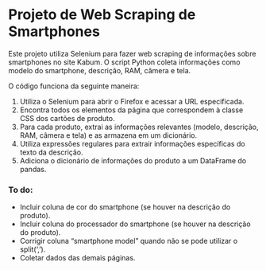 # Projeto de Web Scraping de Smartphones

Este projeto utiliza Selenium para fazer web scraping de informações sobre smartphones no site Kabum. O script Python coleta informações como modelo do smartphone, descrição, RAM, câmera e tela.

O código funciona da seguinte maneira:

1. Utiliza o Selenium para abrir o Firefox e acessar a URL especificada.
2. Encontra todos os elementos da página que correspondem à classe CSS dos cartões de produto.
3. Para cada produto, extrai as informações relevantes (modelo, descrição, RAM, câmera e tela) e as armazena em um dicionário.
4. Utiliza expressões regulares para extrair informações específicas do texto da descrição.
5. Adiciona o dicionário de informações do produto a um DataFrame do pandas.

### To do:

* Incluir coluna de cor do smartphone (se houver na descrição do produto).
* Incluir coluna do processador do smartphone (se houver na descrição do produto).
* Corrigir coluna “smartphone model” quando não se pode utilizar o split(‘,’).
* Coletar dados das demais páginas.